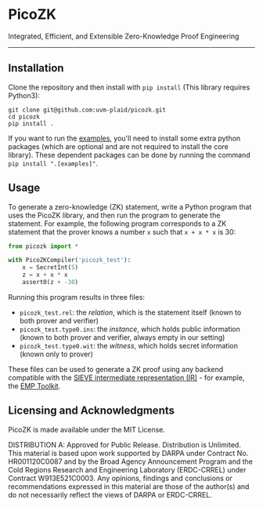 # PicoZK

Integrated, Efficient, and Extensible Zero-Knowledge Proof Engineering

----

## Installation

Clone the repository and then install with `pip install` (This library
requires Python3):

```
git clone git@github.com:uvm-plaid/picozk.git
cd picozk
pip install .
```

If you want to run the [examples](examples), you'll need to install
some extra python packages (which are optional and are not required to
install the core library). These dependent packages can be done by
running the command `pip install ".[examples]"`.


## Usage

To generate a zero-knowledge (ZK) statement, write a Python program
that uses the PicoZK library, and then run the program to generate the
statement. For example, the following program corresponds to a ZK
statement that the prover knows a number `x` such that `x + x * x` is
30:

```python
from picozk import *

with PicoZKCompiler('picozk_test'):
    x = SecretInt(5)
    z = x + x * x
    assert0(z + -30)
```

Running this program results in three files:
- `picozk_test.rel`: the *relation*, which is the statement itself
  (known to both prover and verifier)
- `picozk_test.type0.ins`: the *instance*, which holds public
  information (known to both prover and verifier, always empty in our
  setting)
- `picozk_test.type0.wit`: the *witness*, which holds secret
  information (known only to prover)

These files can be used to generate a ZK proof using any backend
compatible with the [SIEVE intermediate representation
(IR)](https://stealthsoftwareinc.github.io/wizkit-blog/2021/09/20/introducing-the-sieve-ir.html) -
for example, the [EMP Toolkit](https://github.com/emp-toolkit/emp-ir).

## Licensing and Acknowledgments

PicoZK is made available under the MIT License.

DISTRIBUTION A: Approved for Public Release. Distribution is
Unlimited. This material is based upon work supported by DARPA under
Contract No. HR001120C0087 and by the Broad Agency Announcement
Program and the Cold Regions Research and Engineering Laboratory
(ERDC-CRREL) under Contract W913E521C0003. Any opinions, findings and
conclusions or recommendations expressed in this material are those of
the author(s) and do not necessarily reflect the views of DARPA or
ERDC-CRREL.
